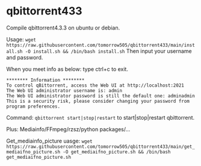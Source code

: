 # qbittorrent433
Compile qbittorrent4.3.3 on ubuntu or debian.


Usage:
`wget https://raw.githubusercontent.com/tomorrow505/qbittorrent433/main/install.sh -O install.sh && /bin/bash install.sh`
Then input your username and password.

When you meet info as below: type ctrl+c to exit.
```
******** Information ********
To control qBittorrent, access the Web UI at http://localhost:2021
The Web UI administrator username is: admin
The Web UI administrator password is still the default one: adminadmin
This is a security risk, please consider changing your password from program preferences.
```

Command:
`qbittorrent start|stop|restart` to start|stop|restart qbittorrent.

Plus: Mediainfo/FFmpeg/rzsz/python packages/...


Get_mediainfo_picture uasge:
`wget https://raw.githubusercontent.com/tomorrow505/qbittorrent433/main/get_mediaifno_picture.sh -O get_mediaifno_picture.sh && /bin/bash get_mediaifno_picture.sh`
